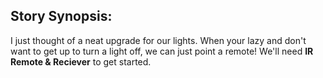 ## Story Synopsis:

I just thought of a neat upgrade for our lights. When your lazy and don't want to get up to turn a light off, we can just point a remote! We'll need **IR Remote & Reciever** to get started.

